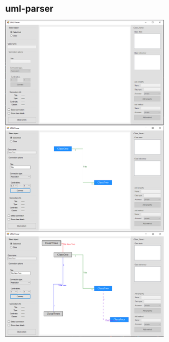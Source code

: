 # uml-parser
![app](https://raw.githubusercontent.com/sebamed/uml-parser/master/UmlDiagram/preview/Capture.PNG)
![connect](https://github.com/sebamed/uml-parser/blob/master/UmlDiagram/preview/connectTwo.PNG?raw=true)
![connect more](https://github.com/sebamed/uml-parser/blob/master/UmlDiagram/preview/connectMore.PNG?raw=true)
